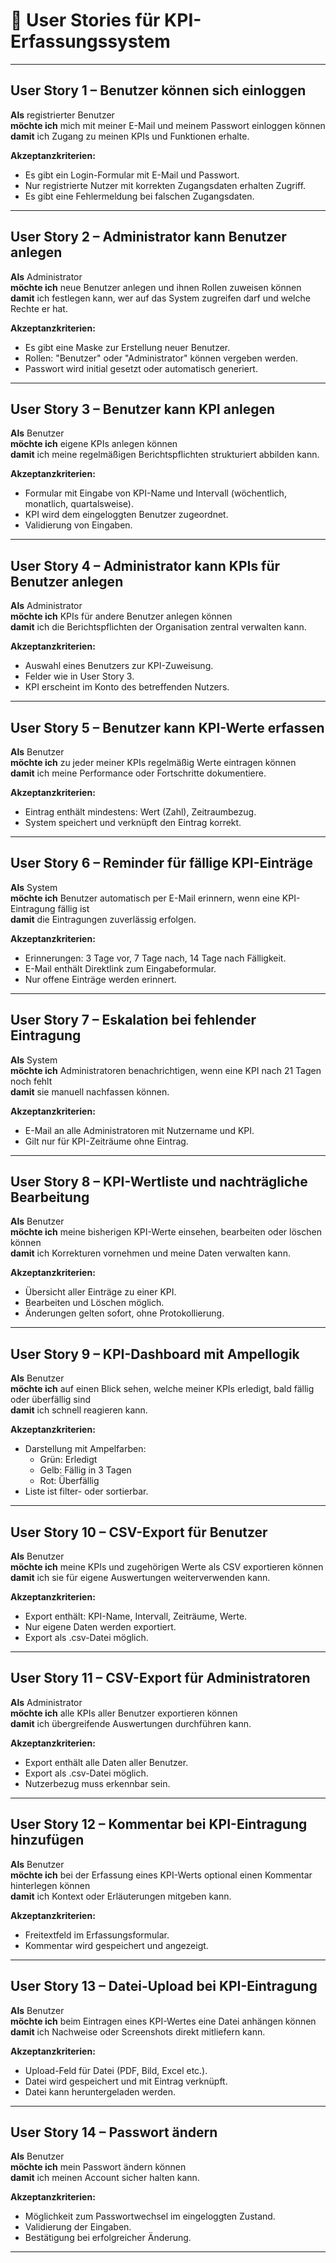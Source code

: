 # 📌 User Stories für KPI-Erfassungssystem

---

## User Story 1 – Benutzer können sich einloggen

**Als** registrierter Benutzer  
**möchte ich** mich mit meiner E-Mail und meinem Passwort einloggen können  
**damit** ich Zugang zu meinen KPIs und Funktionen erhalte.

**Akzeptanzkriterien:**
- Es gibt ein Login-Formular mit E-Mail und Passwort.
- Nur registrierte Nutzer mit korrekten Zugangsdaten erhalten Zugriff.
- Es gibt eine Fehlermeldung bei falschen Zugangsdaten.

---

## User Story 2 – Administrator kann Benutzer anlegen

**Als** Administrator  
**möchte ich** neue Benutzer anlegen und ihnen Rollen zuweisen können  
**damit** ich festlegen kann, wer auf das System zugreifen darf und welche Rechte er hat.

**Akzeptanzkriterien:**
- Es gibt eine Maske zur Erstellung neuer Benutzer.
- Rollen: "Benutzer" oder "Administrator" können vergeben werden.
- Passwort wird initial gesetzt oder automatisch generiert.

---

## User Story 3 – Benutzer kann KPI anlegen

**Als** Benutzer  
**möchte ich** eigene KPIs anlegen können  
**damit** ich meine regelmäßigen Berichtspflichten strukturiert abbilden kann.

**Akzeptanzkriterien:**
- Formular mit Eingabe von KPI-Name und Intervall (wöchentlich, monatlich, quartalsweise).
- KPI wird dem eingeloggten Benutzer zugeordnet.
- Validierung von Eingaben.

---

## User Story 4 – Administrator kann KPIs für Benutzer anlegen

**Als** Administrator  
**möchte ich** KPIs für andere Benutzer anlegen können  
**damit** ich die Berichtspflichten der Organisation zentral verwalten kann.

**Akzeptanzkriterien:**
- Auswahl eines Benutzers zur KPI-Zuweisung.
- Felder wie in User Story 3.
- KPI erscheint im Konto des betreffenden Nutzers.

---

## User Story 5 – Benutzer kann KPI-Werte erfassen

**Als** Benutzer  
**möchte ich** zu jeder meiner KPIs regelmäßig Werte eintragen können  
**damit** ich meine Performance oder Fortschritte dokumentiere.

**Akzeptanzkriterien:**
- Eintrag enthält mindestens: Wert (Zahl), Zeitraumbezug.
- System speichert und verknüpft den Eintrag korrekt.

---

## User Story 6 – Reminder für fällige KPI-Einträge

**Als** System  
**möchte ich** Benutzer automatisch per E-Mail erinnern, wenn eine KPI-Eintragung fällig ist  
**damit** die Eintragungen zuverlässig erfolgen.

**Akzeptanzkriterien:**
- Erinnerungen: 3 Tage vor, 7 Tage nach, 14 Tage nach Fälligkeit.
- E-Mail enthält Direktlink zum Eingabeformular.
- Nur offene Einträge werden erinnert.

---

## User Story 7 – Eskalation bei fehlender Eintragung

**Als** System  
**möchte ich** Administratoren benachrichtigen, wenn eine KPI nach 21 Tagen noch fehlt  
**damit** sie manuell nachfassen können.

**Akzeptanzkriterien:**
- E-Mail an alle Administratoren mit Nutzername und KPI.
- Gilt nur für KPI-Zeiträume ohne Eintrag.

---

## User Story 8 – KPI-Wertliste und nachträgliche Bearbeitung

**Als** Benutzer  
**möchte ich** meine bisherigen KPI-Werte einsehen, bearbeiten oder löschen können  
**damit** ich Korrekturen vornehmen und meine Daten verwalten kann.

**Akzeptanzkriterien:**
- Übersicht aller Einträge zu einer KPI.
- Bearbeiten und Löschen möglich.
- Änderungen gelten sofort, ohne Protokollierung.

---

## User Story 9 – KPI-Dashboard mit Ampellogik

**Als** Benutzer  
**möchte ich** auf einen Blick sehen, welche meiner KPIs erledigt, bald fällig oder überfällig sind  
**damit** ich schnell reagieren kann.

**Akzeptanzkriterien:**
- Darstellung mit Ampelfarben:
  - Grün: Erledigt
  - Gelb: Fällig in 3 Tagen
  - Rot: Überfällig
- Liste ist filter- oder sortierbar.

---

## User Story 10 – CSV-Export für Benutzer

**Als** Benutzer  
**möchte ich** meine KPIs und zugehörigen Werte als CSV exportieren können  
**damit** ich sie für eigene Auswertungen weiterverwenden kann.

**Akzeptanzkriterien:**
- Export enthält: KPI-Name, Intervall, Zeiträume, Werte.
- Nur eigene Daten werden exportiert.
- Export als .csv-Datei möglich.

---

## User Story 11 – CSV-Export für Administratoren

**Als** Administrator  
**möchte ich** alle KPIs aller Benutzer exportieren können  
**damit** ich übergreifende Auswertungen durchführen kann.

**Akzeptanzkriterien:**
- Export enthält alle Daten aller Benutzer.
- Export als .csv-Datei möglich.
- Nutzerbezug muss erkennbar sein.

---

## User Story 12 – Kommentar bei KPI-Eintragung hinzufügen

**Als** Benutzer  
**möchte ich** bei der Erfassung eines KPI-Werts optional einen Kommentar hinterlegen können  
**damit** ich Kontext oder Erläuterungen mitgeben kann.

**Akzeptanzkriterien:**
- Freitextfeld im Erfassungsformular.
- Kommentar wird gespeichert und angezeigt.

---

## User Story 13 – Datei-Upload bei KPI-Eintragung

**Als** Benutzer  
**möchte ich** beim Eintragen eines KPI-Wertes eine Datei anhängen können  
**damit** ich Nachweise oder Screenshots direkt mitliefern kann.

**Akzeptanzkriterien:**
- Upload-Feld für Datei (PDF, Bild, Excel etc.).
- Datei wird gespeichert und mit Eintrag verknüpft.
- Datei kann heruntergeladen werden.

---

## User Story 14 – Passwort ändern

**Als** Benutzer  
**möchte ich** mein Passwort ändern können  
**damit** ich meinen Account sicher halten kann.

**Akzeptanzkriterien:**
- Möglichkeit zum Passwortwechsel im eingeloggten Zustand.
- Validierung der Eingaben.
- Bestätigung bei erfolgreicher Änderung.

---
